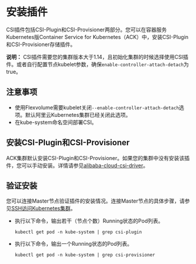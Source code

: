 # 安装插件

CSI插件包括CSI-Plugin和CSI-Provisioner两部分。您可以在容器服务Kubernetes版Container Service for Kubernetes（ACK）中，安装CSI-Plugin和CSI-Provisioner存储插件。

**说明：** CSI插件需要您的集群版本大于1.14，且初始化集群的时候选择使用CSI插件。或者自行配置节点kubelet参数，确保`enable-controller-attach-detach`为true。

## 注意事项

-   使用Flexvolume需要kubelet关闭`--enable-controller-attach-detach`选项。默认阿里云Kubernetes集群已经关闭此选项。
-   在kube-system命名空间部署CSI。

## 安装CSI-Plugin和CSI-Provisioner

ACK集群默认安装CSI-Plugin和CSI-Provisioner。如果您的集群中没有安装该插件，您可以手动安装。详情请参见[alibaba-cloud-csi-driver](https://github.com/kubernetes-sigs/alibaba-cloud-csi-driver/blob/master/README.md)。

## 验证安装

您可以连接Master节点验证插件的安装情况。连接Master节点的具体步骤，请参见[SSH访问Kubernetes集群](/intl.zh-CN/Kubernetes集群用户指南/集群管理/连接集群/通过SSH访问Kubernetes集群.md)。

-   执行以下命令，输出若干（节点个数）Running状态的Pod列表。

    ```
    kubectl get pod -n kube-system | grep csi-plugin
    ```

-   执行以下命令，输出一个Running状态的Pod列表。

    ```
    kubectl get pod -n kube-system | grep csi-provisioner
    ```


